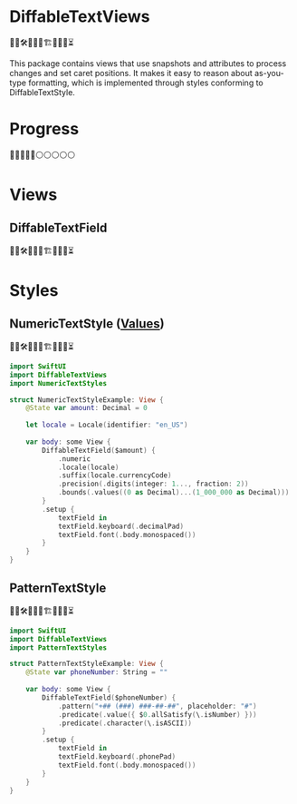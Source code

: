 # DiffableTextViews

👷‍♂️🛠🚧🚧🧱🏗🧱🚧🚧⏳

This package contains views that use snapshots and attributes to process changes and set caret positions. It makes it easy to reason about as-you-type formatting, which is implemented through styles conforming to DiffableTextStyle.

# Progress

🔵🔵🔵🔵🔵⚪️⚪️⚪️⚪️⚪️

# Views

## DiffableTextField

👷‍♂️🛠🚧🚧🧱🏗🧱🚧🚧⏳

# Styles

## NumericTextStyle ([Values](../main/Notes/NumericTextStyles/VALUES.md))

👷‍♂️🛠🚧🚧🧱🏗🧱🚧🚧⏳

```swift
import SwiftUI
import DiffableTextViews
import NumericTextStyles

struct NumericTextStyleExample: View {
    @State var amount: Decimal = 0
    
    let locale = Locale(identifier: "en_US")
    
    var body: some View {
        DiffableTextField($amount) {
            .numeric
            .locale(locale)
            .suffix(locale.currencyCode)
            .precision(.digits(integer: 1..., fraction: 2))
            .bounds(.values((0 as Decimal)...(1_000_000 as Decimal)))
        }
        .setup { 
            textField in 
            textField.keyboard(.decimalPad) 
            textField.font(.body.monospaced())
        }    
    }
}
```

## PatternTextStyle

👷‍♂️🛠🚧🚧🧱🏗🧱🚧🚧⏳

```swift
import SwiftUI
import DiffableTextViews
import PatternTextStyles

struct PatternTextStyleExample: View {
    @State var phoneNumber: String = ""
    
    var body: some View {
        DiffableTextField($phoneNumber) {
            .pattern("+## (###) ###-##-##", placeholder: "#")
            .predicate(.value({ $0.allSatisfy(\.isNumber) }))
            .predicate(.character(\.isASCII))
        }
        .setup { 
            textField in
            textField.keyboard(.phonePad)
            textField.font(.body.monospaced())
        }
    }
}
```
